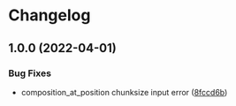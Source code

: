 # Changelog

## 1.0.0 (2022-04-01)


### Bug Fixes

* composition_at_position chunksize input error ([8fccd6b](https://github.com/kircherlab/snakemake_wrappers/commit/8fccd6bb2633fcf4678180bf5e155cef7bafe114))
